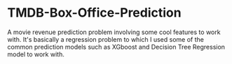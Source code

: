 # TMDB-Box-Office-Prediction
A movie revenue prediction problem involving some cool features to work with. It's basically a regression problem to which I used some of the common prediction models such as XGboost and Decision Tree Regression model to work with. 
